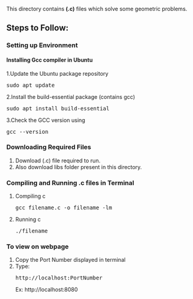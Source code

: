 This directory contains **(.c)** files which solve some geometric problems.
<h2>Steps to Follow:</h2>

<h3>Setting up Environment</h3>
<h4>Installing Gcc compiler in Ubuntu</h4>
1.Update the Ubuntu package repository<br>
<pre>sudo apt update</pre>
2.Install the build-essential package (contains gcc)<br>
<pre>sudo apt install build-essential</pre>
3.Check the GCC version using<br>
<pre>gcc --version</pre>

<h3>Downloading Required Files</h3>
<ol>
  <li>Download (.c) file required to run.</li>
  <li>Also download libs folder present in this directory.</li>
</ol>

<h3>Compiling and Running .c files in Terminal</h3>
<ol>
  <li>Compiling c</li>
  <pre>gcc filename.c -o filename -lm</pre>
  <li>Running c</li>
  <pre>./filename</pre>
</ol>

<h3>To view on webpage</h3>
<ol>
  <li>Copy the Port Number displayed in terminal</li>
  <li>Type: <pre>http://localhost:PortNumber</pre></li>
  Ex: http://localhost:8080
</ol>
